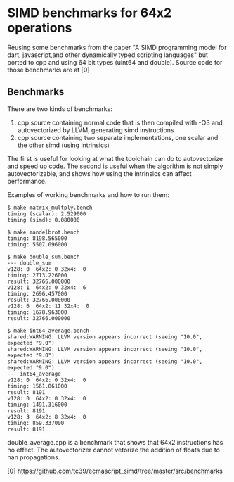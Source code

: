 # SIMD benchmarks for 64x2 operations

Reusing some benchmarks from the paper "A SIMD programming model for dart,
javascript,and other dynamically typed
scripting languages" but ported to cpp and using 64 bit types (uint64 and
double). Source code for those benchmarks are at [0]

## Benchmarks

There are two kinds of benchmarks:

1. cpp source containing normal code that is then compiled with -O3 and
autovectorized by LLVM, generating simd instructions
2. cpp source containing two separate implementations, one scalar and the other
simd (using intrinsics)

The first is useful for looking at what the toolchain can do to autovectorize
and speed up code. The second is useful when the algorithm is not simply
autovectorizable, and shows how using the intrinsics can affect performance.

Examples of working benchmarks and how to run them:

```
$ make matrix_multply.bench
timing (scalar): 2.529000
timing (simd): 0.080000
```

```
$ make mandelbrot.bench
timing: 8198.565000
timing: 5507.096000
```

```
$ make double_sum.bench
--- double_sum
v128: 0  64x2: 0 32x4:  0
timing: 2713.226000
result: 32766.000000
v128: 1  64x2: 0 32x4:  6
timing: 2696.457000
result: 32766.000000
v128: 6  64x2: 11 32x4:  0
timing: 1678.963000
result: 32766.000000
```

```
$ make int64_average.bench
shared:WARNING: LLVM version appears incorrect (seeing "10.0", expected "9.0")
shared:WARNING: LLVM version appears incorrect (seeing "10.0", expected "9.0")
shared:WARNING: LLVM version appears incorrect (seeing "10.0", expected "9.0")
--- int64_average
v128: 0  64x2: 0 32x4:  0
timing: 1561.061000
result: 8191
v128: 0  64x2: 0 32x4:  0
timing: 1491.316000
result: 8191
v128: 3  64x2: 8 32x4:  0
timing: 859.337000
result: 8191
```

double_average.cpp is a benchmark that shows that 64x2 instructions has no
effect. The autovectorizer cannot vetorize the addition of floats due to nan
propagations.

[0] https://github.com/tc39/ecmascript_simd/tree/master/src/benchmarks
